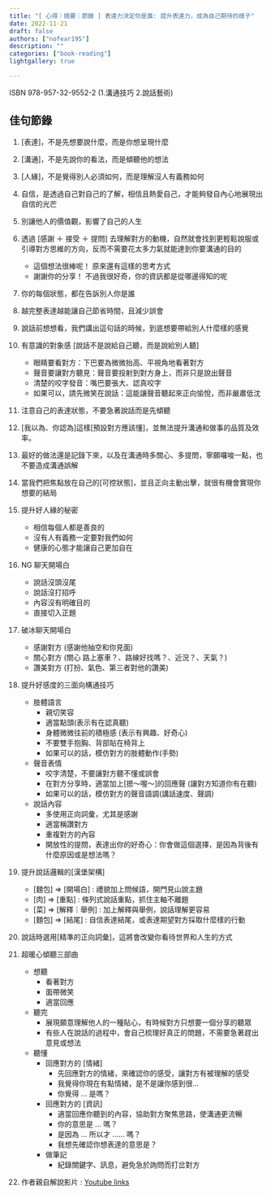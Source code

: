 ```yaml
---
title: "[ 心得｜摘要｜節錄 ] 表達力決定你是誰: 提升表達力，成為自己期待的樣子"
date: 2022-11-21
draft: false
authors: ["nofear195"]
description: ""
categories: ["book-reading"]
lightgallery: true

---
```


ISBN 978-957-32-9552-2 (1.溝通技巧 2.說話藝術)
<!--more-->

## 佳句節錄

1. [表達]，不是先想要說什麼，而是你想呈現什麼
2. [溝通]，不是先說你的看法，而是傾聽他的想法
3. [人緣]，不是覺得別人必須如何，而是理解沒人有義務如何
4. 自信，是透過自己對自己的了解，相信且熱愛自己，才能夠發自內心地展現出自信的光芒
5. 別讓他人的價值觀，影響了自己的人生
6. 透過 [感謝 ＋ 接受 ＋ 提問] 去理解對方的動機，自然就會找到更輕鬆說服或引導對方思維的方向，反而不需要花太多力氣就能達到你要溝通的目的
   - 這個想法很棒呢！ 原來還有這樣的思考方式
   - 謝謝你的分享！ 不過我很好奇，你的資訊都是從哪邊得知的呢
7. 你的每個狀態，都在告訴別人你是誰
8. 越完整表達越能讓自己節省時間，且減少誤會
9. 說話前想想看，我們講出這句話的時候，到底想要帶給別人什麼樣的感覺
10. 有意識的對象感 [說話不是說給自己聽，而是說給別人聽]
    - 眼睛要看對方：下巴要為微微抬高、平視角地看著對方
    - 聲音要讓對方聽見：聲音要投射到對方身上，而非只是說出聲音
    - 清楚的咬字發音：嘴巴要張大、認真咬字
    - 如果可以，請先微笑在說話：這能讓聲音聽起來正向愉悅，而非嚴肅低沈
11. 注意自己的表達狀態，不要急著說話而是先傾聽
12. [我以為、你認為]這樣[預設對方應該懂]，並無法提升溝通和做事的品質及效率。
13. 最好的做法還是記錄下來，以及在溝通時多關心、多提問，寧願囉唆一點，也不要造成溝通誤解
14. 當我們把焦點放在自己的[可控狀態]，並且正向主動出擊，就很有機會實現你想要的結局
15. 提升好人緣的秘密
    - 相信每個人都是善良的
    - 沒有人有義務一定要對我們如何
    - 健康的心態才能讓自己更加自在
16. NG 聊天開場白
    - 說話沒頭沒尾
    - 說話沒打招呼
    - 內容沒有明確目的
    - 直接切入正題
17. 破冰聊天開場白
    - 感謝對方 (感謝他抽空和你見面)
    - 關心對方 (關心 路上塞車？、路線好找嗎？、近況？、天氣？)
    - 讚美對方 (打扮、氣色、第三者對他的讚美)
18. 提升好感度的三面向構通技巧
    - 肢體語言
        - 親切笑容
        - 適當點頭(表示有在認真聽)
        - 身體微微往前的積極感 (表示有興趣、好奇心)
        - 不要雙手抱胸、背部貼在椅背上
        - 如果可以的話，模仿對方的肢體動作(手勢)
    - 聲音表情
        - 咬字清楚，不要讓對方聽不懂或誤會
        - 在對方分享時，適當加上[摁～喔～]的回應聲 (讓對方知道你有在聽)
        - 如果可以的話，模仿對方的聲音語調(講話速度、聲調)
    - 說話內容
        - 多使用正向詞彙，尤其是感謝
        - 適當稱讚對方
        - 重複對方的內容
        - 開放性的提問，表達出你的好奇心：你會做這個選擇，是因為背後有什麼原因或是想法嗎？
19. 提升說話邏輯的[漢堡架構]
    - [麵包] => [開場白] : 禮貌加上問候語，開門見山說主題
    - [肉] => [重點] : 條列式說話重點，抓住主軸不離題
    - [菜] => [解釋｜舉例] : 加上解釋與舉例，說話理解更容易
    - [麵包] => [結尾] : 自信表達結尾，或表達期望對方採取什麼樣的行動
20. 說話時選用[精準的正向詞彙]，這將會改變你看待世界和人生的方式
21. 超暖心傾聽三部曲
    - 想聽
        - 看著對方
        - 面帶微笑
        - 適當回應
    - 聽完
        - 展現願意理解他人的一種貼心，有時候對方只想要一個分享的聽眾
        - 有些人在說話的過程中，會自己梳理好真正的問題，不需要急著趕出意見或想法
    - 聽懂
        - 回應對方的 [情緒] 
            - 先回應對方的情緒，來確認你的感受，讓對方有被理解的感受
            - 我覺得你現在有點情緒，是不是讓你感到很...
            - 你覺得 ... 是嗎？
        - 回應對方的 [資訊] 
            - 適當回應你聽到的內容，協助對方聚焦思路，使溝通更流暢
            - 你的意思是 ... 嗎？
            - 是因為 ... 所以才 ...... 嗎？
            - 我想先確認你想表達的意思是？
        - 做筆記
            - 紀錄關鍵字、訊息，避免急於詢問而打岔對方

22. 作者親自解說影片 : [Youtube links](https://www.youtube.com/playlist?list=PLacw7ZlSTksamyqYN7cw8b5JOSBzclx2q)